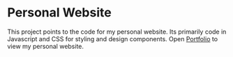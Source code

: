 # Personal Website

This project points to the code for my personal website. Its primarily code in Javascript and CSS for styling and design components. 
Open [Portfolio](https://abhishek03312.github.io/) to view my personal website.
